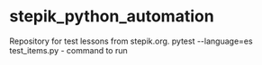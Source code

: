 # stepik_python_automation
Repository for test lessons from stepik.org.
pytest --language=es test_items.py - command to run
